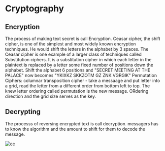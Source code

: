 # Cryptography

## Encryption

The process of making text secret is call Encryption.
Ceasar cipher, the shift cipher, is one of the simplest and most widely known encryption techniques. He would shift the letters in the alphabet by 3 spaces.
The Ceasar cipher is one example of a larger class of techniques called Substitution ciphers.
It is a substitution cipher in which each letter in the plaintext is replaced by a letter some fixed number of positions down the alphabet.
Shift the alphabet 6 positions and "SECRET MEETING AT THE PALACE" now becomes "YKIXKZ SKKZOTM GZ ZNK VGRGIK"
Permutation Ciphers: columnar transposition cipher - take a messaage and put letter into a grid, read the letter from a different order from bottom left to top.
The knew letter ordering called permutation is the new message. ORdering direction and the grid size serves as the key.


## Decrypting

The processs of reversing encrypted text is call decryption.
messagers has to know the algorithm and the amount to shift for them to decode the message.

![cc](https://triskelelabs.com/wp-content/uploads/2020/11/shutterstock_1152748454.jpg)